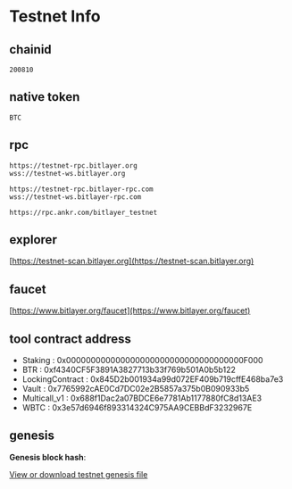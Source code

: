 # Testnet Info

## chainid
```
200810
```

## native token
```
BTC
```

## rpc

```
https://testnet-rpc.bitlayer.org
wss://testnet-ws.bitlayer.org

https://testnet-rpc.bitlayer-rpc.com
wss://testnet-ws.bitlayer-rpc.com

https://rpc.ankr.com/bitlayer_testnet
```

## explorer

[https://testnet-scan.bitlayer.org](https://testnet-scan.bitlayer.org)


## faucet

[https://www.bitlayer.org/faucet](https://www.bitlayer.org/faucet)


## tool contract address

- Staking : 0x000000000000000000000000000000000000F000
- BTR : 0xf4340CF5F3891A3827713b33f769b501A0b5b122
- LockingContract : 0x845D2b001934a99d072EF409b719cffE468ba7e3
- Vault : 0x7765992cAE0Cd7DC02e2B5857a375b0B090933b5
- Multicall_v1 : 0x688f1Dac2a07BDCE6e7781Ab1177880fC8d13AE3
- WBTC : 0x3e57d6946f893314324C975AA9CEBBdF3232967E

## genesis

**Genesis block hash**: 

[View or download testnet genesis file](../../static/testnet_genesis.json ':ignore')




